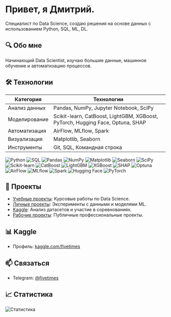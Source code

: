 # Привет, я Дмитрий.

Специалист по Data Science, создаю решения на основе данных с использованием Python, SQL, ML, DL.

## 🔍 Обо мне
Начинающий Data Scientist, изучаю большие данные, машинное обучение и автоматизацию процессов. 

## 🛠 Технологии
| Категория | Технологии |
|-----------|------------|
| Анализ данных | Pandas, NumPy, Jupyter Notebook, SciPy |
| Моделирование | Scikit-learn, CatBoost, LightGBM, XGBoost, PyTorch, Hugging Face, Optuna, SHAP |
| Автоматизация | AirFlow, MLflow, Spark |
| Визуализация | Matplotlib, Seaborn |
| Инструменты | Git, SQL, Командная строка |

![Python](https://img.shields.io/badge/Python-3776AB?logo=python&logoColor=white)
![SQL](https://img.shields.io/badge/SQL-4479A1?logo=postgresql&logoColor=white)
![Pandas](https://img.shields.io/badge/Pandas-150458?logo=pandas&logoColor=white)
![NumPy](https://img.shields.io/badge/NumPy-013243?logo=numpy&logoColor=white)
![Matplotlib](https://img.shields.io/badge/Matplotlib-11557C?logo=python&logoColor=white)
![Seaborn](https://img.shields.io/badge/Seaborn-0C4B33?logo=python&logoColor=white)
![SciPy](https://img.shields.io/badge/SciPy-8CAAE6?logo=scipy&logoColor=white)
![Scikit-learn](https://img.shields.io/badge/Scikit--learn-F7931E?logo=scikit-learn&logoColor=white)
![CatBoost](https://img.shields.io/badge/CatBoost-FF6F61?logo=catboost&logoColor=white)
![LightGBM](https://img.shields.io/badge/LightGBM-008000?logo=lightgbm&logoColor=white)
![XGBoost](https://img.shields.io/badge/XGBoost-FF6F61?logo=xgboost&logoColor=white)
![SHAP](https://img.shields.io/badge/SHAP-4B0082?logo=python&logoColor=white)
![Optuna](https://img.shields.io/badge/Optuna-FFA500?logo=python&logoColor=white)
![AirFlow](https://img.shields.io/badge/AirFlow-017CEE?logo=apache-airflow&logoColor=white)
![MLflow](https://img.shields.io/badge/MLflow-0194D2?logo=mlflow&logoColor=white)
![Spark](https://img.shields.io/badge/Spark-E25A1C?logo=apache-spark&logoColor=white)
![Hugging Face](https://img.shields.io/badge/Hugging%20Face-F9AB00?logo=huggingface&logoColor=white)
![PyTorch](https://img.shields.io/badge/PyTorch-EE4C2C?logo=pytorch&logoColor=white)

## 📂 Проекты
- [Учебные проекты](https://github.com/legonc?tab=repositories): Курсовые работы по Data Science.
- [Личные проекты](https://github.com/legonc?tab=repositories): Эксперименты с данными и моделями ML.
- [Kaggle](https://github.com/legonc?tab=repositories): Анализ датасетов и участие в соревнованиях.
- [Рабочие проекты](https://github.com/legonc?tab=repositories): Публичные профессиональные проекты.

## 📊 Kaggle
- Профиль: [kaggle.com/fivetimes](https://kaggle.com/legonc)

## 📫 Связаться
- Telegram: [@fivetimes](https://t.me/fivetimes)

## 📈 Статистика
![Статистика](https://github-readme-stats.vercel.app/api?username=legonc&show_icons=true&theme=minimal)
